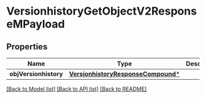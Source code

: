 # VersionhistoryGetObjectV2ResponseMPayload

## Properties
Name | Type | Description | Notes
------------ | ------------- | ------------- | -------------
**objVersionhistory** | [**VersionhistoryResponseCompound***](VersionhistoryResponseCompound.md) |  | 

[[Back to Model list]](../README.md#documentation-for-models) [[Back to API list]](../README.md#documentation-for-api-endpoints) [[Back to README]](../README.md)


